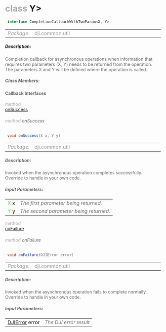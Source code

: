 <div class="article"><h1 ><font color="#AAA">class </font>Y></h1></div>

~~~java
 interface CompletionCallbackWithTwoParam<X, Y> 
~~~

<html><table class="table-supportedby"><tr valign="top"><td width=15%><font color="#999"><i>Package:</i></td><td width=85%><font color="#999">dji.common.util</td></tr></table></html>



##### Description:



<font color="#666">Completion callback for asynchronous operations when information that requires two parameters (X, Y) needs to be returned from the  operation. The parameters X and Y will be defined where the operation is called.



##### Class Members:



#### Callback Interfaces

<div class="api-row" id="djicommoncallbacks_completioncallbackwithtwoparam_interface_onsuccess"><div class="api-col left"></div><div class="api-col middle" style="color:#AAA">method</div><div class="api-col right"><a class="trigger" href="#djicommoncallbacks_completioncallbackwithtwoparam_interface_onsuccess_inline">onSuccess</a></div></div><div class="inline-doc" id="djicommoncallbacks_completioncallbackwithtwoparam_interface_onsuccess_inline"

><div class="article"><h6 ><font color="#AAA">method </font>onSuccess</h6></div>

~~~java
 void onSuccess(X x, Y y)
~~~

<html><table class="table-supportedby"><tr valign="top"><td width=15%><font color="#999"><i>Package:</i></td><td width=85%><font color="#999">dji.common.util</td></tr></table></html>



##### Description:



<font color="#666">Invoked when the asynchronous operation completes successfully. Override to handle in your own code.



##### Input Parameters:

<html><table class="table-inline-parameters"><tr valign="top"><td><font color="#70BF41">X <font color="#000">x</td><td><font color="#666"><i>The first parameter being returned.</i></td></tr><tr valign="top"><td><font color="#70BF41">Y <font color="#000">y</td><td><font color="#666"><i>The second parameter being returned.</i></td></tr></table></html></div>

<div class="api-row" id="djicommoncallbacks_completioncallbackwithtwoparam_interface_onfailure"><div class="api-col left"></div><div class="api-col middle" style="color:#AAA">method</div><div class="api-col right"><a class="trigger" href="#djicommoncallbacks_completioncallbackwithtwoparam_interface_onfailure_inline">onFailure</a></div></div><div class="inline-doc" id="djicommoncallbacks_completioncallbackwithtwoparam_interface_onfailure_inline"

><div class="article"><h6 ><font color="#AAA">method </font>onFailure</h6></div>

~~~java
 void onFailure(DJIError error)
~~~

<html><table class="table-supportedby"><tr valign="top"><td width=15%><font color="#999"><i>Package:</i></td><td width=85%><font color="#999">dji.common.util</td></tr></table></html>



##### Description:



<font color="#666">Invoked when the asynchronous operation fails to complete normally. Override to handle in your own code.



##### Input Parameters:

<html><table class="table-inline-parameters"><tr valign="top"><td><font color="#70BF41"><a href="/Components/SDKError/DJIError.html#djierror">DJIError</a> <font color="#000">error</td><td><font color="#666"><i>The DJI error result</i></td></tr></table></html></div>


